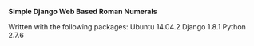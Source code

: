 **Simple Django Web Based Roman Numerals**

Written with the following packages:
Ubuntu 14.04.2
Django 1.8.1
Python 2.7.6

